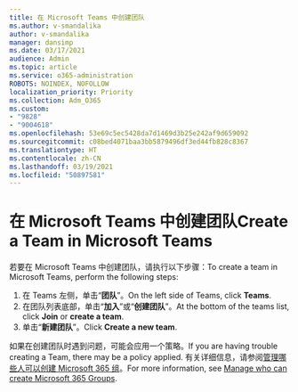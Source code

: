 ```yaml
---
title: 在 Microsoft Teams 中创建团队
ms.author: v-smandalika
author: v-smandalika
manager: dansimp
ms.date: 03/17/2021
audience: Admin
ms.topic: article
ms.service: o365-administration
ROBOTS: NOINDEX, NOFOLLOW
localization_priority: Priority
ms.collection: Adm_O365
ms.custom:
- "9828"
- "9004618"
ms.openlocfilehash: 53e69c5ec5428da7d1469d3b25e242af9d659092
ms.sourcegitcommit: c08bed4071baa3bb5879496df3ed44fb828c8367
ms.translationtype: HT
ms.contentlocale: zh-CN
ms.lasthandoff: 03/19/2021
ms.locfileid: "50897581"
---
```

# <a name="create-a-team-in-microsoft-teams"></a><span data-ttu-id="eda1b-102">在 Microsoft Teams 中创建团队</span><span class="sxs-lookup"><span data-stu-id="eda1b-102">Create a Team in Microsoft Teams</span></span>

<span data-ttu-id="eda1b-103">若要在 Microsoft Teams 中创建团队，请执行以下步骤：</span><span class="sxs-lookup"><span data-stu-id="eda1b-103">To create a team in Microsoft Teams, perform the following steps:</span></span>

1. <span data-ttu-id="eda1b-104">在 Teams 左侧，单击“**团队**”。</span><span class="sxs-lookup"><span data-stu-id="eda1b-104">On the left side of Teams, click **Teams**.</span></span>
2. <span data-ttu-id="eda1b-105">在团队列表底部，单击“**加入**”或“**创建团队**”。</span><span class="sxs-lookup"><span data-stu-id="eda1b-105">At the bottom of the teams list, click **Join** or **create a team**.</span></span>
3. <span data-ttu-id="eda1b-106">单击“**新建团队**”。</span><span class="sxs-lookup"><span data-stu-id="eda1b-106">Click **Create a new team**.</span></span>

<span data-ttu-id="eda1b-107">如果在创建团队时遇到问题，可能会应用一个策略。</span><span class="sxs-lookup"><span data-stu-id="eda1b-107">If you are having trouble creating a Team, there may be a policy applied.</span></span> <span data-ttu-id="eda1b-108">有关详细信息，请参阅[管理哪些人可以创建 Microsoft 365 组](https://docs.microsoft.com/microsoft-365/solutions/manage-creation-of-groups)。</span><span class="sxs-lookup"><span data-stu-id="eda1b-108">For more information, see [Manage who can create Microsoft 365 Groups](https://docs.microsoft.com/microsoft-365/solutions/manage-creation-of-groups).</span></span>